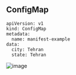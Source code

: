 ## ConfigMap

```
apiVersion: v1
kind: ConfigMap
metadata:
  name: manifest-example
data:
  city: Tehran
  state: Tehran
```

![image](https://github.com/user-attachments/assets/146e6df4-08a9-475c-91ce-769d465253d5)


